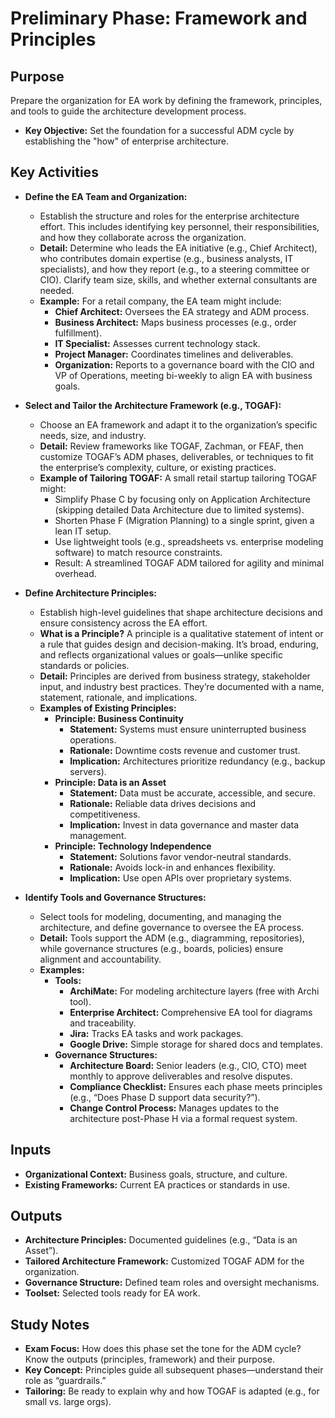 # Preliminary Phase: Framework and Principles

## Purpose
Prepare the organization for EA work by defining the framework, principles, and tools to guide the architecture development process.

- **Key Objective:** Set the foundation for a successful ADM cycle by establishing the "how" of enterprise architecture.

## Key Activities
- **Define the EA Team and Organization:**
  - Establish the structure and roles for the enterprise architecture effort. This includes identifying key personnel, their responsibilities, and how they collaborate across the organization.
  - **Detail:** Determine who leads the EA initiative (e.g., Chief Architect), who contributes domain expertise (e.g., business analysts, IT specialists), and how they report (e.g., to a steering committee or CIO). Clarify team size, skills, and whether external consultants are needed.
  - **Example:** For a retail company, the EA team might include:
    - **Chief Architect:** Oversees the EA strategy and ADM process.
    - **Business Architect:** Maps business processes (e.g., order fulfillment).
    - **IT Specialist:** Assesses current technology stack.
    - **Project Manager:** Coordinates timelines and deliverables.
    - **Organization:** Reports to a governance board with the CIO and VP of Operations, meeting bi-weekly to align EA with business goals.

- **Select and Tailor the Architecture Framework (e.g., TOGAF):**
  - Choose an EA framework and adapt it to the organization’s specific needs, size, and industry.
  - **Detail:** Review frameworks like TOGAF, Zachman, or FEAF, then customize TOGAF’s ADM phases, deliverables, or techniques to fit the enterprise’s complexity, culture, or existing practices.
  - **Example of Tailoring TOGAF:** A small retail startup tailoring TOGAF might:
    - Simplify Phase C by focusing only on Application Architecture (skipping detailed Data Architecture due to limited systems).
    - Shorten Phase F (Migration Planning) to a single sprint, given a lean IT setup.
    - Use lightweight tools (e.g., spreadsheets vs. enterprise modeling software) to match resource constraints.
    - Result: A streamlined TOGAF ADM tailored for agility and minimal overhead.

- **Define Architecture Principles:**
  - Establish high-level guidelines that shape architecture decisions and ensure consistency across the EA effort.
  - **What is a Principle?** A principle is a qualitative statement of intent or a rule that guides design and decision-making. It’s broad, enduring, and reflects organizational values or goals—unlike specific standards or policies.
  - **Detail:** Principles are derived from business strategy, stakeholder input, and industry best practices. They’re documented with a name, statement, rationale, and implications.
  - **Examples of Existing Principles:**
    - **Principle: Business Continuity**
      - **Statement:** Systems must ensure uninterrupted business operations.
      - **Rationale:** Downtime costs revenue and customer trust.
      - **Implication:** Architectures prioritize redundancy (e.g., backup servers).
    - **Principle: Data is an Asset**
      - **Statement:** Data must be accurate, accessible, and secure.
      - **Rationale:** Reliable data drives decisions and competitiveness.
      - **Implication:** Invest in data governance and master data management.
    - **Principle: Technology Independence**
      - **Statement:** Solutions favor vendor-neutral standards.
      - **Rationale:** Avoids lock-in and enhances flexibility.
      - **Implication:** Use open APIs over proprietary systems.

- **Identify Tools and Governance Structures:**
  - Select tools for modeling, documenting, and managing the architecture, and define governance to oversee the EA process.
  - **Detail:** Tools support the ADM (e.g., diagramming, repositories), while governance structures (e.g., boards, policies) ensure alignment and accountability.
  - **Examples:**
    - **Tools:**
      - **ArchiMate:** For modeling architecture layers (free with Archi tool).
      - **Enterprise Architect:** Comprehensive EA tool for diagrams and traceability.
      - **Jira:** Tracks EA tasks and work packages.
      - **Google Drive:** Simple storage for shared docs and templates.
    - **Governance Structures:**
      - **Architecture Board:** Senior leaders (e.g., CIO, CTO) meet monthly to approve deliverables and resolve disputes.
      - **Compliance Checklist:** Ensures each phase meets principles (e.g., “Does Phase D support data security?”).
      - **Change Control Process:** Manages updates to the architecture post-Phase H via a formal request system.

## Inputs
- **Organizational Context:** Business goals, structure, and culture.
- **Existing Frameworks:** Current EA practices or standards in use.

## Outputs
- **Architecture Principles:** Documented guidelines (e.g., “Data is an Asset”).
- **Tailored Architecture Framework:** Customized TOGAF ADM for the organization.
- **Governance Structure:** Defined team roles and oversight mechanisms.
- **Toolset:** Selected tools ready for EA work.

## Study Notes
- **Exam Focus:** How does this phase set the tone for the ADM cycle? Know the outputs (principles, framework) and their purpose.
- **Key Concept:** Principles guide all subsequent phases—understand their role as “guardrails.”
- **Tailoring:** Be ready to explain why and how TOGAF is adapted (e.g., for small vs. large orgs).